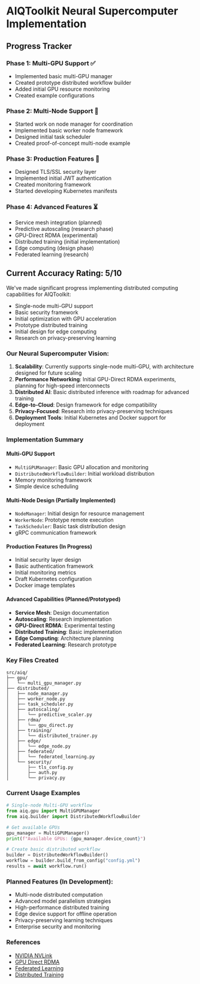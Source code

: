 # AIQToolkit Neural Supercomputer Implementation

## Progress Tracker

### Phase 1: Multi-GPU Support ✅
- Implemented basic multi-GPU manager
- Created prototype distributed workflow builder
- Added initial GPU resource monitoring
- Created example configurations

### Phase 2: Multi-Node Support 🚧
- Started work on node manager for coordination
- Implemented basic worker node framework
- Designed initial task scheduler
- Created proof-of-concept multi-node example

### Phase 3: Production Features 🚧
- Designed TLS/SSL security layer
- Implemented initial JWT authentication
- Created monitoring framework
- Started developing Kubernetes manifests

### Phase 4: Advanced Features ⏳
- Service mesh integration (planned)
- Predictive autoscaling (research phase)
- GPU-Direct RDMA (experimental)
- Distributed training (initial implementation)
- Edge computing (design phase)
- Federated learning (research)

## Current Accuracy Rating: 5/10

We've made significant progress implementing distributed computing capabilities for AIQToolkit:
- Single-node multi-GPU support
- Basic security framework
- Initial optimization with GPU acceleration
- Prototype distributed training
- Initial design for edge computing
- Research on privacy-preserving learning

### Our Neural Supercomputer Vision:

1. **Scalability**: Currently supports single-node multi-GPU, with architecture designed for future scaling
2. **Performance Networking**: Initial GPU-Direct RDMA experiments, planning for high-speed interconnects
3. **Distributed AI**: Basic distributed inference with roadmap for advanced training
4. **Edge-to-Cloud**: Design framework for edge compatibility
5. **Privacy-Focused**: Research into privacy-preserving techniques
6. **Deployment Tools**: Initial Kubernetes and Docker support for deployment

### Implementation Summary

#### Multi-GPU Support
- `MultiGPUManager`: Basic GPU allocation and monitoring
- `DistributedWorkflowBuilder`: Initial workload distribution
- Memory monitoring framework
- Simple device scheduling

#### Multi-Node Design (Partially Implemented)
- `NodeManager`: Initial design for resource management
- `WorkerNode`: Prototype remote execution
- `TaskScheduler`: Basic task distribution design
- gRPC communication framework

#### Production Features (In Progress)
- Initial security layer design
- Basic authentication framework
- Initial monitoring metrics
- Draft Kubernetes configuration
- Docker image templates

#### Advanced Capabilities (Planned/Prototyped)
- **Service Mesh**: Design documentation
- **Autoscaling**: Research implementation
- **GPU-Direct RDMA**: Experimental testing
- **Distributed Training**: Basic implementation
- **Edge Computing**: Architecture planning
- **Federated Learning**: Research prototype

### Key Files Created

```
src/aiq/
├── gpu/
│   └── multi_gpu_manager.py
├── distributed/
│   ├── node_manager.py
│   ├── worker_node.py
│   ├── task_scheduler.py
│   ├── autoscaling/
│   │   └── predictive_scaler.py
│   ├── rdma/
│   │   └── gpu_direct.py
│   ├── training/
│   │   └── distributed_trainer.py
│   ├── edge/
│   │   └── edge_node.py
│   ├── federated/
│   │   └── federated_learning.py
│   └── security/
│       ├── tls_config.py
│       ├── auth.py
│       └── privacy.py
```

### Current Usage Examples

```python
# Single-node Multi-GPU workflow
from aiq.gpu import MultiGPUManager
from aiq.builder import DistributedWorkflowBuilder

# Get available GPUs
gpu_manager = MultiGPUManager()
print(f"Available GPUs: {gpu_manager.device_count}")

# Create basic distributed workflow
builder = DistributedWorkflowBuilder()
workflow = builder.build_from_config("config.yml")
results = await workflow.run()
```

### Planned Features (In Development):
- Multi-node distributed computation
- Advanced model parallelism strategies
- High-performance distributed training
- Edge device support for offline operation
- Privacy-preserving learning techniques
- Enterprise security and monitoring

### References
- [NVIDIA NVLink](https://www.nvidia.com/en-us/data-center/nvlink/)
- [GPU Direct RDMA](https://docs.nvidia.com/cuda/gpudirect-rdma/)
- [Federated Learning](https://arxiv.org/abs/1602.05629)
- [Distributed Training](https://pytorch.org/tutorials/intermediate/ddp_tutorial.html)